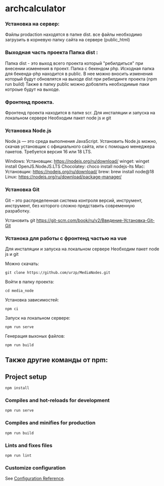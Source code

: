 # archcalculator

### Установка на сервер:

Файлы prodaction находятся в папке dist.
все файлы необходимо загрузить в корневую папку сайта на сервере (publiс_html)


### Выходная часть проекта Папка dist :

Папка dist - это выход всего проекта который "ребилдиться" при внесении изменения в проект.
Папка с бекендом php. Исходная папка для бекенда-php находится в public.
В нее можно вносить изменения который будут обновлятся на выходе dist при ребилдинге проекта (npm run build)
Также в папку publiс можно добовлять необходимые паки котроые будут  на выходе.

### Фронтенд проекта.

Фронтенд проекта находится в папке scr.
Для инсталяции и запуска на локальном сервере
Необходим пакет node js и git   

### Установка Node.js

Node.js — это среда выполнения JavaScript. Установить Node.js можно, скачав установщик с официального сайта, или с помощью менеджера пакетов. Требуется версия 16 или 18 LTS.

Windows:
Установщик: https://nodejs.org/ru/download/
winget: winget install OpenJS.NodeJS.LTS
Chocolatey: choco install nodejs-lts
Mac:
Установщик: https://nodejs.org/ru/download/
brew: brew install node@18
Linux: https://nodejs.org/ru/download/package-manager/

### Установка Git

Git – это распределенная система контроля версий, инструмент, инструмент, без которого сложно представить современную разработку.

Установить git
https://git-scm.com/book/ru/v2/Введение-Установка-Git-Git

### Устанока для работы с фронтенд частью на vue 

Для инсталяции и запуска на локальном сервере
Необходим пакет node js и git

Можно скачать: 
```
git clone https://github.com/urzp/MediaNodes.git
```

Войти в папку проекта: 
```
cd media_node
```

Установка зависимостей: 
```
npm ci
```

Запуск на локальном сервере: 
```
npm run serve
```

Генерация выхоных файлов: 
```
npm run build
```



## Также другие команды от npm:

## Project setup
```
npm install
```

### Compiles and hot-reloads for development
```
npm run serve
```

### Compiles and minifies for production
```
npm run build
```

### Lints and fixes files
```
npm run lint
```

### Customize configuration
See [Configuration Reference](https://cli.vuejs.org/config/).
